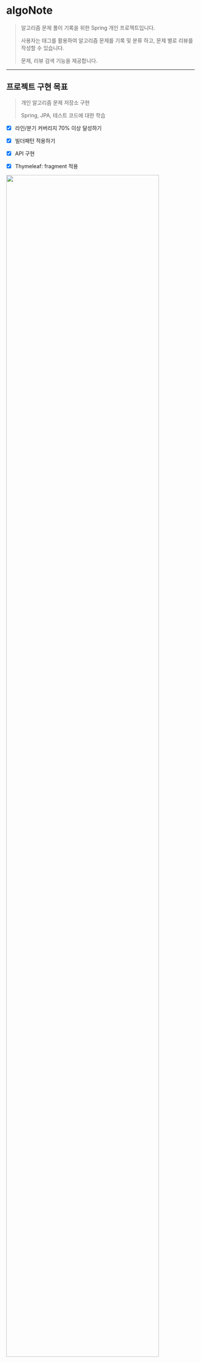 # algoNote

> 알고리즘 문제 풀이 기록을 위한 Spring 개인 프로젝트입니다. 
> 
> 사용자는 태그를 활용하여 알고리즘 문제를 기록 및 분류 하고, 문제 별로 리뷰를 작성할 수 있습니다. 
> 
> 문제, 리뷰 검색 기능을 제공합니다.  
---

## 프로젝트 구현 목표
> 개인 알고리즘 문제 저장소 구현
> 
> Spring, JPA, 테스트 코드에 대한 학습

- [x] 라인/분기 커버리지 70% 이상 달성하기
- [x] 빌더패턴 적용하기
- [x] API 구현
- [x] Thymeleaf: fragment 적용


<img src="https://user-images.githubusercontent.com/46921979/228466964-66f8751f-81e2-425c-a0fa-8d4a4be34d5b.JPG" width= "90%">

---

## ERD
<img src="https://user-images.githubusercontent.com/46921979/228477294-4166fdce-1309-4a4b-a981-538b52f872e2.png" width= "90%">

---

## Environment

`Tool` : intelliJ

`OS` : window 10 / Ubuntu 22.04.1 LTS

---

## Dependencies

### Language

`Frontend`: html, css , javascript, thymeleaf, jquery

`Backend`: java openjdk 11.0.11

### Spring Boot 2.6.0

`Data access`: jpa 2.6.0, hibernate 5.1.2, querydsl 5.0.0

`Data processing`: Jackson 2.13.0

`Test Coverage` : Jacoco 0.8.7

### DB

H2 2.1.214

### Library



## 기능 설명


  - [회원 가입](#회원-가입)
  - [회원 목록](#회원-목록)

  - [문제 등록](#문제-등록)
  - [문제 수정](#문제-수정)
  - [문제 태그](#문제-태그)
  - [문제 검색](#문제-검색)
  - [리뷰 등록](#리뷰-등록)

  - [태그 검색](#태그-검색)
  - [리뷰 검색](#리뷰-검색)

  - [댓글 대댓글](#댓글-대댓글)

---

### 회원 가입

- 소셜로그인(구글)으로 회원가입/로그인한다. -`Spring Security` 적용, 유저의 `Role` 에따라 접근가능한 URI가 달라진다.
- 중복된 이메일로 회원가입을 시도할 경우 `EmailRedundancyException`을 발생시킨다.
- see also [#1](/../../issues/1) [#2](/../../issues/2) [#15](/../../issues/15)
<img src="https://user-images.githubusercontent.com/46921979/228471582-649aa9f1-a9c1-4e52-8c59-ed42e91f0837.png" width= "90%">


### 회원 목록

- ADMIN 권한을 갖는 유저는 `/admin` 페이지에서 전체 회원 목록을 조회할 수 있다.
- see also [#8](/../../issues/8)


### 문제 등록

- 한명의 유저는 여러개의 문제를 등록 할 수 있다.
- 문제에는 여러개의 태그를 등록할 수 있다.
- see also [#3](/../../issues/3)
  <img src="https://user-images.githubusercontent.com/46921979/228471793-a42c5d2c-2ad3-4b30-b61a-d55195c582b6.png" width= "90%">

### 문제 상세

- 문제 상세페이지에서 문제를 수정하고 관련된 리뷰를 등록, 조회할 수 있다.
- 
  <img src="https://user-images.githubusercontent.com/46921979/228484467-9bb9a4e3-2d24-4a53-8c3f-a80e0610c18a.png" width = "90%">


### 문제 수정

- 문제를 수정한다.
- 작성자가 아닌 유저가 문제를 수정하려고 시도하면 `IllegalArgumentException`이 발생하고, 이전 페이지로 리다이렉트 된다.
- 태그 정보가 수정되면 기존 `ProblemTag`리스트를 clear하고, DB에 아래 쿼리를 전송한다. 이후 변경된 태그 정보를 다시 추가한다.

  ```java
  //해당 문제의 problemTag 전부 삭제
  //where절 사용하여 delete 1번만 호출
   String jpql="DELETE FROM ProblemTag where problem.id = :problemid";
  ```

- `ProblemTag` 는 복원을 지원 하지 않을 것이므로 `Hard delete` 하였다.
- see also [#3](/../../issues/3)
<img src="https://user-images.githubusercontent.com/46921979/228482986-7b3ba322-00ed-4ca2-b64b-c5741233dab5.png" width = "90%">

### 문제 태그

- 문제, 태그 맵핑 정보는 `PROBLEM_TAG`테이블에 별도로 저장된다. 이 테이블에는 `문제id`, `태그id`가 저장된다.
- 태그는 `TAG` 테이블에 별도로 저장된다.
- `CascadeType.ALL` : 문제에서 `List<PROBLEM_TAG> problemTagList`가 수정되면 상태 변화가 전이된다
- see also [#6](/../../issues/6)

### 문제 검색

- `queryDsl`을 사용하여 동적쿼리를 생성한다.
- 키워드로 문제를 검색하며, 키워드와 일치하는 제목, 태그, 내용이 있는 경우 검색 결과에 포함된다.
- see also [#9](/../../issues/9)
<img src="https://user-images.githubusercontent.com/46921979/228482475-9f97453c-e952-4195-8bcc-342493cbb004.png" width = "90%">

### 리뷰 등록

- 한 문제에 여러개의 리뷰를 등록 할 수 있다.
- 리뷰별로 태그를 등록할 수 있다.
- see also [#7](/../../issues/7)
  <img src="https://user-images.githubusercontent.com/46921979/228483777-13ee9f93-5312-4f69-b468-3c5b8c4997ab.png" width = "90%">

